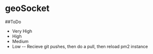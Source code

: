 # geoSocket

##ToDo
- Very High
- High
- Medium
- Low
-- Recieve git pushes, then do a pull, then reload pm2 instance
